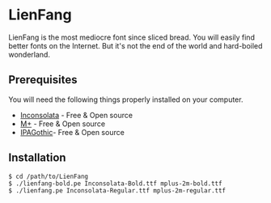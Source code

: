 LienFang
========

LienFang is the most mediocre font since sliced bread. You will easily find better fonts on the Internet. But it's not the end of the world and hard-boiled wonderland.

## Prerequisites

You will need the following things properly installed on your computer.

*   [Inconsolata](https://encrypted.google.com/webfonts/specimen/Inconsolata) - Free & Open source
*   [M+](http://mplus-fonts.sourceforge.jp/) - Free & Open source
*   [IPAGothic](http://ipafont.ipa.go.jp/)- Free & Open source

## Installation

    $ cd /path/to/LienFang
    $ ./lienfang-bold.pe Inconsolata-Bold.ttf mplus-2m-bold.ttf
    $ ./lienfang.pe Inconsolata-Regular.ttf mplus-2m-regular.ttf
